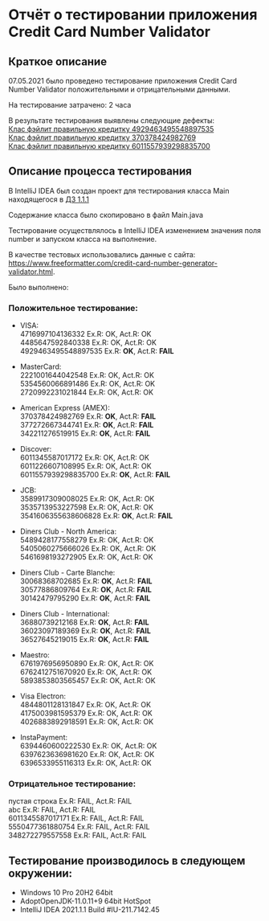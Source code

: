 # Отчёт о тестировании приложения Credit Card Number Validator

## Краткое описание

07.05.2021 было проведено тестирование приложения Credit Card Number Validator положительными и отрицательными данными.

На тестирование затрачено: 2 часа

В результате тестирования выявлены следующие дефекты:   
[Клас фэйлит правильную кредитку 4929463495548897535](https://github.com/goso-nct/netology-java-dz1.1-t1/issues/2)  
[Клас фэйлит правильную кредитку 370378424982769](https://github.com/goso-nct/netology-java-dz1.1-t1/issues/3)  
[Клас фэйлит правильную кредитку 6011557939298835700](https://github.com/goso-nct/netology-java-dz1.1-t1/issues/4)  

## Описание процесса тестирования

В IntelliJ IDEA был создан проект для тестирования класса Main находящегося в [ДЗ 1.1.1](https://github.com/netology-code/javaqa-homeworks/tree/master/intro)  

Содержание класса было скопировано в файл Main.java  

Тестирование осуществлялось в IntelliJ IDEA изменением значения поля number и запуском класса на выполнение.  

В качестве тестовых использовались данные с сайта:  
https://www.freeformatter.com/credit-card-number-generator-validator.html.

Было выполнено:

### Положительное тестирование:

* VISA:  
4716997104136332 Ex.R: OK, Act.R: OK  
4485647592840338 Ex.R: OK, Act.R: OK  
4929463495548897535 Ex.R: **OK**, Act.R: **FAIL**


* MasterCard:  
2221001644042548 Ex.R: OK, Act.R: OK  
5354560066891486 Ex.R: OK, Act.R: OK  
2720992231021844 Ex.R: OK, Act.R: OK  


* American Express (AMEX):  
370378424982769 Ex.R: **OK**, Act.R: **FAIL**  
377272667344741 Ex.R: **OK**, Act.R: **FAIL**  
342211276519915 Ex.R: **OK**, Act.R: **FAIL**  


* Discover:  
6011345587017172 Ex.R: OK, Act.R: OK  
6011226607108995 Ex.R: OK, Act.R: OK  
6011557939298835700 Ex.R: **OK**, Act.R: **FAIL**  


* JCB:  
3589917309008025 Ex.R: OK, Act.R: OK  
3535713953227598 Ex.R: OK, Act.R: OK  
3541606355638606828 Ex.R: **OK**, Act.R: **FAIL**  


* Diners Club - North America:  
5489428177558279 Ex.R: OK, Act.R: OK  
5405060275666026 Ex.R: OK, Act.R: OK  
5461698193272905 Ex.R: OK, Act.R: OK  


* Diners Club - Carte Blanche:  
30068368702685 Ex.R: **OK**, Act.R: **FAIL**  
30577886809764 Ex.R: **OK**, Act.R: **FAIL**  
30142479795290 Ex.R: **OK**, Act.R: **FAIL**  


* Diners Club - International:  
36880739212168 Ex.R: **OK**, Act.R: **FAIL**  
36023097189369 Ex.R: **OK**, Act.R: **FAIL**  
36527645219015 Ex.R: **OK**, Act.R: **FAIL**  


* Maestro:  
6761976956950890 Ex.R: OK, Act.R: OK  
6762412751670920 Ex.R: OK, Act.R: OK  
5893853803565457 Ex.R: OK, Act.R: OK  


* Visa Electron:  
4844801128131847 Ex.R: OK, Act.R: OK  
4175003981595379 Ex.R: OK, Act.R: OK  
4026883892918591 Ex.R: OK, Act.R: OK  


* InstaPayment:  
6394460600222530 Ex.R: OK, Act.R: OK  
6397623636981620 Ex.R: OK, Act.R: OK  
6396533955116313 Ex.R: OK, Act.R: OK  

### Отрицательное тестирование:

пустая строка  Ex.R: FAIL, Act.R: FAIL  
abc  Ex.R: FAIL, Act.R: FAIL  
6011345587017171 Ex.R: FAIL, Act.R: FAIL  
5550477361880754 Ex.R: FAIL, Act.R: FAIL  
348272279557558 Ex.R: FAIL, Act.R: FAIL  

## Тестирование производилось в следующем окружении:
* Windows 10 Pro 20H2 64bit
* AdoptOpenJDK-11.0.11+9 64bit HotSpot
* IntelliJ IDEA 2021.1.1 Build #IU-211.7142.45

